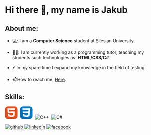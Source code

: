 # Hi there 👋, my name is Jakub
## About me:
<!-- 
In the past, I have managed to gain experience in designing and coding websites.
I am currently working as a programming tutor, teaching my students such technologies as: **HTML/CSS/C#**.
In my spare time I expand my knowledge in the field of testing, and **I am looking for a job/internship as a manual tester**. -->
 
- 💻: I am a **Computer Science** student at Silesian University.

- 👨‍🏫: I am currently working as a programming tutor, teaching my students such technologies as: **HTML/CSS/C#**.

- :zap: In my spare time I expand my knowledge in the field of testing.

- :mailbox:How to reach me: <a href="https://www.linkedin.com/in/jakubsalamon/" target="_blank">Here</a>.

## Skills:
<img src="https://github.com/tandpfun/skill-icons/blob/main/icons/HTML.svg" title="Html" alt="Html" width="40" height="40"/>&nbsp;
<img src="https://github.com/tandpfun/skill-icons/blob/main/icons/CSS.svg" title="CSS" alt="CSS" width="40" height="40"/>&nbsp;
<img src="https://raw.githubusercontent.com/isocpp/logos/master/cpp_logo.png" title="C++" alt="C++" width="40" height="40"/>&nbsp;
<img src="https://img.icons8.com/color/480/c-sharp-logo-2.png" title="C#" alt="C#" width="40" height="40"/>&nbsp;






[<img src='https://cdn.jsdelivr.net/npm/simple-icons@3.0.1/icons/github.svg' alt='github' height='40'>](https://github.com/JakubSal)  [<img src='https://cdn.jsdelivr.net/npm/simple-icons@3.0.1/icons/linkedin.svg' alt='linkedin' height='40'>](https://www.linkedin.com/in/jakubsalamon/)  [<img src='https://cdn.jsdelivr.net/npm/simple-icons@3.0.1/icons/facebook.svg' alt='facebook' height='40'>](https://www.facebook.com/JakubSalamon01)  

